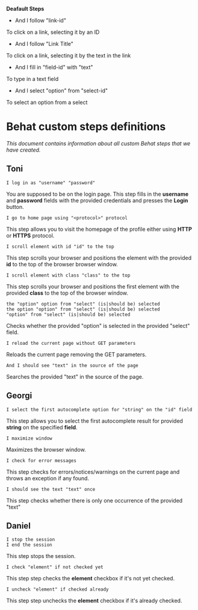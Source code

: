 
**Deafault Steps**

-
	And I follow "link-id"

To click on a link, selecting it by an ID


-
	And I follow "Link Title"

To click on a link, selecting it by the text in the link


-
	And I fill in "field-id" with "text"

To type in a text field


-
	And I select "option" from "select-id"

To select an option from a select


**Behat custom steps definitions**
=

_This document contains information about all custom Behat steps that we have created._


**Toni**
-
    I log in as "username" "password"

You are supposed to be on the login page. This step fills in the **username** and **password** fields with the provided credentials and presses the **Login** button.

    I go to home page using "<protocol>" protocol

This step allows you to visit the homepage of the profile either using **HTTP** or **HTTPS** protocol.

    I scroll element with id "id" to the top

This step scrolls your browser and positions the element with the provided **id** to the top of the browser browser window.

    I scroll element with class "class" to the top

This step scrolls your browser and positions the first element with the provided **class** to the top of the browser window.

    the "option" option from "select" (is|should be) selected
    the option "option" from "select" (is|should be) selected
    "option" from "select" (is|should be) selected

Checks whether the provided "option" is selected in the provided "select" field.

    I reload the current page without GET parameters

Reloads the current page removing the GET parameters.

    And I should see "text" in the source of the page

Searches the provided "text" in the source of the page.

**Georgi**
-
    I select the first autocomplete option for "string" on the "id" field

This step allows you to select the first autocomplete result for provided **string** on the specified **field**.

    I maximize window

Maximizes the browser window.

    I check for error messages

This step checks for errors/notices/warnings on the current page and throws an exception if any found.

    I should see the text "text" once

This step checks whether there is only one occurrence of the provided "text"

**Daniel**
-
    I stop the session
    I end the session

This step stops the session.

    I check "element" if not checked yet

This step step checks the **element** checkbox if it's not yet checked.

    I uncheck "element" if checked already

This step step unchecks the **element** checkbox if it's already checked.
